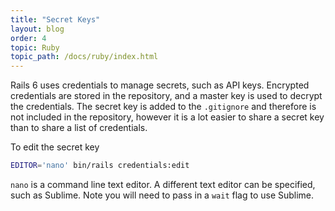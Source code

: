 ```yaml
---
title: "Secret Keys"
layout: blog
order: 4
topic: Ruby
topic_path: /docs/ruby/index.html
---
```

Rails 6 uses credentials to manage secrets, such as API keys. Encrypted credentials are stored in the repository, and a master key is used to decrypt the credentials. The secret key is added to the `.gitignore` and therefore is not included in the repository, however it is a lot easier to share a secret key than to share a list of credentials.

To edit the secret key
```bash
EDITOR='nano' bin/rails credentials:edit
```

`nano` is a command line text editor. A different text editor can be specified, such as Sublime. Note you will need to pass in a `wait` flag to use Sublime.